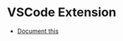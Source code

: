 # VSCode Extension

- [Document this](https://marketplace.visualstudio.com/items?itemName=joelday.docthis)
